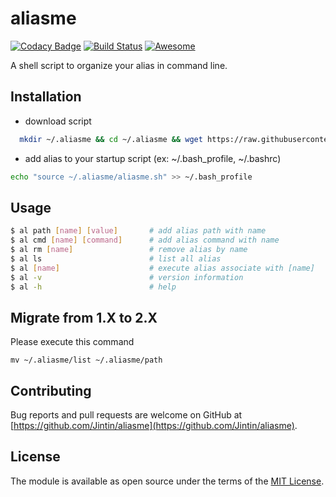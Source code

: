 # aliasme
[![Codacy Badge](https://api.codacy.com/project/badge/Grade/dc29953069bf43438f4abac2629e4b5a)](https://app.codacy.com/app/Jintin/aliasme?utm_source=github.com&utm_medium=referral&utm_content=Jintin/aliasme&utm_campaign=badger)
[![Build Status](https://travis-ci.org/Jintin/aliasme.svg?branch=master)](https://travis-ci.org/Jintin/aliasme)
[![Awesome](https://cdn.rawgit.com/sindresorhus/awesome/d7305f38d29fed78fa85652e3a63e154dd8e8829/media/badge.svg)](https://github.com/alebcay/awesome-shell)

A shell script to organize your alias in command line.

## Installation

- download script
```bash
  mkdir ~/.aliasme && cd ~/.aliasme && wget https://raw.githubusercontent.com/Jintin/aliasme/master/aliasme.sh
```
- add alias to your startup script (ex: ~/.bash_profile, ~/.bashrc)
```bash
echo "source ~/.aliasme/aliasme.sh" >> ~/.bash_profile
```

## Usage
```bash
$ al path [name] [value]       # add alias path with name
$ al cmd [name] [command]      # add alias command with name
$ al rm [name]                 # remove alias by name
$ al ls                        # list all alias
$ al [name]                    # execute alias associate with [name]
$ al -v                        # version information
$ al -h                        # help
```

## Migrate from 1.X to 2.X
Please execute this command
```
mv ~/.aliasme/list ~/.aliasme/path
```

## Contributing
Bug reports and pull requests are welcome on GitHub at [https://github.com/Jintin/aliasme](https://github.com/Jintin/aliasme).

## License
The module is available as open source under the terms of the [MIT License](http://opensource.org/licenses/MIT).
